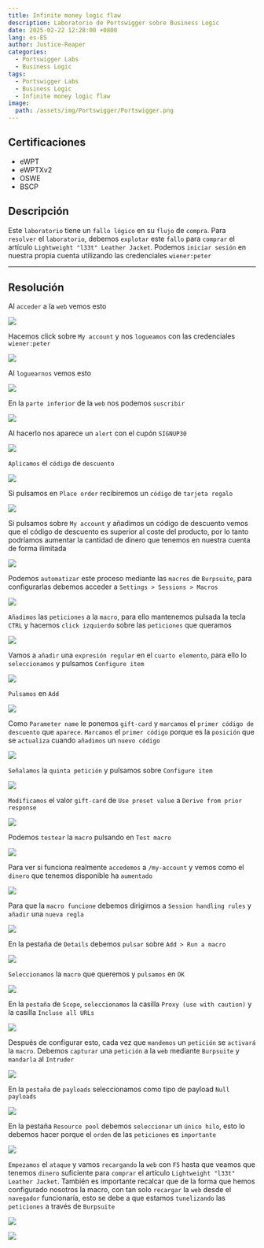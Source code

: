 ```yaml
---
title: Infinite money logic flaw
description: Laboratorio de Portswigger sobre Business Logic
date: 2025-02-22 12:28:00 +0800
lang: es-ES
author: Justice-Reaper
categories:
  - Portswigger Labs
  - Business Logic
tags:
  - Portswigger Labs
  - Business Logic
  - Infinite money logic flaw
image:
  path: /assets/img/Portswigger/Portswigger.png
---
```


## Certificaciones

- eWPT
- eWPTXv2
- OSWE
- BSCP
  
## Descripción

Este `laboratorio` tiene un `fallo lógico` en su `flujo` de `compra`. Para `resolver` el `laboratorio`, debemos `explotar` este `fallo` para `comprar` el artículo `Lightweight "l33t" Leather Jacket`. Podemos `iniciar sesión` en nuestra propia cuenta utilizando las credenciales `wiener:peter`

---

## Resolución

Al `acceder` a la `web` vemos esto

![](/assets/img/Business-Logic-Lab-10/image_1.png)

Hacemos click sobre `My account` y nos `logueamos` con las credenciales `wiener:peter`

![](/assets/img/Business-Logic-Lab-10/image_2.png)

Al `loguearnos` vemos esto

![](/assets/img/Business-Logic-Lab-10/image_3.png)

En la `parte inferior` de la `web` nos podemos `suscribir`

![](/assets/img/Business-Logic-Lab-10/image_4.png)

Al hacerlo nos aparece un `alert` con el cupón `SIGNUP30`

![](/assets/img/Business-Logic-Lab-10/image_5.png)

`Aplicamos` el `código` de `descuento`

![](/assets/img/Business-Logic-Lab-10/image_6.png)

Si pulsamos en `Place order` recibiremos un `código` de `tarjeta regalo`

![](/assets/img/Business-Logic-Lab-10/image_7.png)

Si pulsamos sobre `My account` y añadimos un código de descuento vemos que el código de descuento es superior al coste del producto, por lo tanto podríamos aumentar la cantidad de dinero que tenemos en nuestra cuenta de forma ilimitada

![](/assets/img/Business-Logic-Lab-10/image_8.png)

Podemos `automatizar` este proceso mediante las `macros` de `Burpsuite`, para configurarlas debemos acceder a `Settings > Sessions > Macros`

![](/assets/img/Business-Logic-Lab-10/image_9.png)

`Añadimos` las `peticiones` a la `macro`, para ello mantenemos pulsada la tecla `CTRL` y hacemos `click izquierdo` sobre las `peticiones` que queramos

![](/assets/img/Business-Logic-Lab-10/image_10.png)

Vamos a `añadir` una `expresión regular` en el `cuarto elemento`, para ello lo `seleccionamos` y pulsamos `Configure item`

![](/assets/img/Business-Logic-Lab-10/image_11.png)

`Pulsamos` en `Add`

![](/assets/img/Business-Logic-Lab-10/image_12.png)

Como `Parameter name` le ponemos `gift-card` y `marcamos` el `primer código de descuento` que `aparece`. `Marcamos` el `primer código` porque es la `posición` que se `actualiza` cuando `añadimos` un `nuevo código`

![](/assets/img/Business-Logic-Lab-10/image_13.png)

`Señalamos` la `quinta petición` y pulsamos sobre `Configure item`

![](/assets/img/Business-Logic-Lab-10/image_14.png)

`Modificamos` el valor `gift-card` de `Use preset value` a `Derive from prior response`

![](/assets/img/Business-Logic-Lab-10/image_15.png)

Podemos `testear` la `macro` pulsando en `Test macro`

![](/assets/img/Business-Logic-Lab-10/image_16.png)

Para ver si funciona realmente `accedemos` a `/my-account` y vemos como el `dinero` que tenemos disponible ha `aumentado`

![](/assets/img/Business-Logic-Lab-10/image_17.png)

Para que la `macro funcione` debemos dirigirnos a `Session handling rules` y `añadir` una `nueva regla`

![](/assets/img/Business-Logic-Lab-10/image_18.png)

En la pestaña de `Details` debemos `pulsar` sobre `Add > Run a macro`

![](/assets/img/Business-Logic-Lab-10/image_19.png)

`Seleccionamos` la `macro` que queremos y `pulsamos` en `OK`

![](/assets/img/Business-Logic-Lab-10/image_20.png)

En la `pestaña` de `Scope`, `seleccionamos` la casilla `Proxy (use with caution)` y la casilla `Incluse all URLs`

![](/assets/img/Business-Logic-Lab-10/image_21.png)

Después de configurar esto, cada vez que `mandemos` un `petición` se `activará` la `macro`. Debemos `capturar` una `petición` a la `web` mediante `Burpsuite` y `mandarla` al `Intruder`

![](/assets/img/Business-Logic-Lab-10/image_22.png)

En la `pestaña` de `payloads` seleccionamos como tipo de payload `Null payloads`

![](/assets/img/Business-Logic-Lab-10/image_23.png)

En la pestaña `Resource pool` debemos `seleccionar` un `único hilo`, esto lo debemos hacer porque el `orden` de las `peticiones` es `importante`

![](/assets/img/Business-Logic-Lab-10/image_24.png)

`Empezamos` el `ataque` y vamos `recargando` la `web` con `F5` hasta que veamos que tenemos `dinero` suficiente para `comprar` el artículo `Lightweight "l33t" Leather Jacket`. También es importante recalcar que de la forma que hemos configurado nosotros la macro, con tan solo `recargar` la `web` desde el `navegador` funcionaría, esto se debe a que estamos `tunelizando` las `peticiones` a través de `Burpsuite`

![](/assets/img/Business-Logic-Lab-10/image_25.png)

![](/assets/img/Business-Logic-Lab-10/image_26.png)
